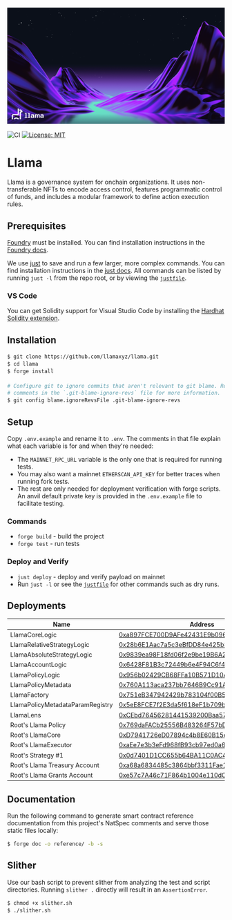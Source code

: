 ![Llama](.github/assets/llama-banner.png)

![CI](https://github.com/llamaxyz/llama/actions/workflows/ci.yml/badge.svg)
[![License: MIT](https://img.shields.io/badge/License-MIT-yellow.svg)](https://opensource.org/licenses/MIT)

# Llama

Llama is a governance system for onchain organizations.
It uses non-transferable NFTs to encode access control, features programmatic control of funds, and includes a modular framework to define action execution rules.

## Prerequisites

[Foundry](https://github.com/foundry-rs/foundry) must be installed.
You can find installation instructions in the [Foundry docs](https://book.getfoundry.sh/getting-started/installation).

We use [just](https://github.com/casey/just) to save and run a few larger, more complex commands.
You can find installation instructions in the [just docs](https://just.systems/man/en/).
All commands can be listed by running `just -l` from the repo root, or by viewing the [`justfile`](https://github.com/code-423n4/2023-06-llama/blob/main/justfile).

### VS Code

You can get Solidity support for Visual Studio Code by installing the [Hardhat Solidity extension](https://github.com/NomicFoundation/hardhat-vscode).

## Installation

```sh
$ git clone https://github.com/llamaxyz/llama.git
$ cd llama
$ forge install

# Configure git to ignore commits that aren't relevant to git blame. Read the
# comments in the `.git-blame-ignore-revs` file for more information.
$ git config blame.ignoreRevsFile .git-blame-ignore-revs
```

## Setup

Copy `.env.example` and rename it to `.env`.
The comments in that file explain what each variable is for and when they're needed:

- The `MAINNET_RPC_URL` variable is the only one that is required for running tests.
- You may also want a mainnet `ETHERSCAN_API_KEY` for better traces when running fork tests.
- The rest are only needed for deployment verification with forge scripts. An anvil default private key is provided in the `.env.example` file to facilitate testing.

### Commands

- `forge build` - build the project
- `forge test` - run tests

### Deploy and Verify

- `just deploy` - deploy and verify payload on mainnet
- Run `just -l` or see the [`justfile`](https://github.com/llamaxyz/llama/blob/main/justfile) for other commands such as dry runs.

## Deployments

| Name                             | Address                                                                                                                      | Verified |
| -------------------------------- | ---------------------------------------------------------------------------------------------------------------------------- | -------- |
| LlamaCoreLogic                   | [0xa897FCE700D9AFe42431E9b096c785f1bcE6aD06](https://goerli.etherscan.io/address/0xa897FCE700D9AFe42431E9b096c785f1bcE6aD06) | ✅       |
| LlamaRelativeStrategyLogic       | [0x28b6E1Aac7a5c3eBfDD84e425b3e31be2fF714aD](https://goerli.etherscan.io/address/0x28b6E1Aac7a5c3eBfDD84e425b3e31be2fF714aD) | ✅       |
| LlamaAbsoluteStrategyLogic       | [0x9839ea98F18fd06f2e9be19B6A2E00dc11654755](https://goerli.etherscan.io/address/0x9839ea98F18fd06f2e9be19B6A2E00dc11654755) | ✅       |
| LlamaAccountLogic                | [0x6428F81B3c72449b6e4F94C6f40cAbC349B90b73](https://goerli.etherscan.io/address/0x6428F81B3c72449b6e4F94C6f40cAbC349B90b73) | ✅       |
| LlamaPolicyLogic                 | [0x956b02429CB68FFa10B571D10A7cC8A92DbCefde](https://goerli.etherscan.io/address/0x956b02429CB68FFa10B571D10A7cC8A92DbCefde) | ❌       |
| LlamaPolicyMetadata              | [0x760A113aca237bb7646B9Cc91A8223E522517344](https://goerli.etherscan.io/address/0x760A113aca237bb7646B9Cc91A8223E522517344) | ❌       |
| LlamaFactory                     | [0x751eB347942429b783104f00B507b7774eA033Ea](https://goerli.etherscan.io/address/0x751eB347942429b783104f00B507b7774eA033Ea) | ❌       |
| LlamaPolicyMetadataParamRegistry | [0x5eE8FCE7f2E3da5f618eF1b709b660DbF30A6951](https://goerli.etherscan.io/address/0x5eE8FCE7f2E3da5f618eF1b709b660DbF30A6951) | ❌       |
| LlamaLens                        | [0xCEbd76456281441539200Baa575ba36A19BDf354](https://goerli.etherscan.io/address/0xCEbd76456281441539200Baa575ba36A19BDf354) | ❌       |
| Root's Llama Policy              | [0x769daFACb25556B483264F57bD7647dE725F8FFe](https://goerli.etherscan.io/address/0x769daFACb25556B483264F57bD7647dE725F8FFe) | ❌       |
| Root's LlamaCore                 | [0xD7941726eD07894c4b8E60B15e7973e0F0936bfa](https://goerli.etherscan.io/address/0xD7941726eD07894c4b8E60B15e7973e0F0936bfa) | ✅       |
| Root's LlamaExecutor             | [0xaEe7e3b3eFd968fB93cb97ed0a61c155a17d8Fb9](https://goerli.etherscan.io/address/0xaEe7e3b3eFd968fB93cb97ed0a61c155a17d8Fb9) | ❌       |
| Root's Strategy #1               | [0x0d7401D1CC655b64BA11C0AC4272C09528793a58](https://goerli.etherscan.io/address/0x0d7401D1CC655b64BA11C0AC4272C09528793a58) | ✅       |
| Root's Llama Treasury Account    | [0xa68a6834485c3864bbf3311Fae178c85bF8852CE](https://goerli.etherscan.io/address/0xa68a6834485c3864bbf3311Fae178c85bF8852CE) | ✅       |
| Root's Llama Grants Account      | [0xe57c7A46c71F864b1004e110dCB3e908496c1d55](https://goerli.etherscan.io/address/0xe57c7A46c71F864b1004e110dCB3e908496c1d55) | ✅       |

## Documentation

Run the following command to generate smart contract reference documentation from this project's NatSpec comments and serve those static files locally:

```sh
$ forge doc -o reference/ -b -s
```

## Slither

Use our bash script to prevent slither from analyzing the test and script directories. Running `slither .` directly will result in an `AssertionError`.

```sh
$ chmod +x slither.sh
$ ./slither.sh
```
